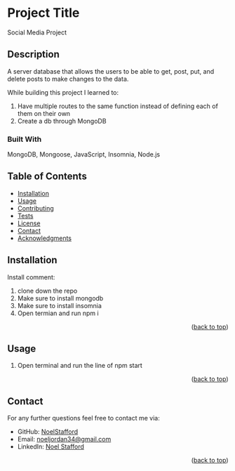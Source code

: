 
# Project Title
Social Media Project
## Description

A server database that allows the users to be able to get, post, put, and delete posts to make changes to the data. 

While building this project I learned to:

1. Have multiple routes to the same function instead of defining each of them on their own
2. Create a db through MongoDB


### Built With

MongoDB, Mongoose, JavaScript, Insomnia, Node.js

## Table of Contents
- [Installation](#installation)
- [Usage](#usage)
- [Contributing](#contributing)
- [Tests](#tests)
- [License](#license)
- [Contact](#contact)
- [Acknowledgments](#acknowledgments)

## Installation
Install comment: 

1. clone down the repo
2. Make sure to install mongodb
3. Make sure to install insomnia
4. Open termian and run npm i
<p align="right">(<a href="#readme-top">back to top</a>)</p>

## Usage
1. Open terminal and run the line of npm start
<p align="right">(<a href="#readme-top">back to top</a>)</p>



## Contact

For any further questions feel free to contact me via:
- GitHub: [NoelStafford](#)
- Email: [noeljordan34@gmail.com](mailto:#)
- LinkedIn: [Noel Stafford](#)
<p align="right">(<a href="#readme-top">back to top</a>)</p>


